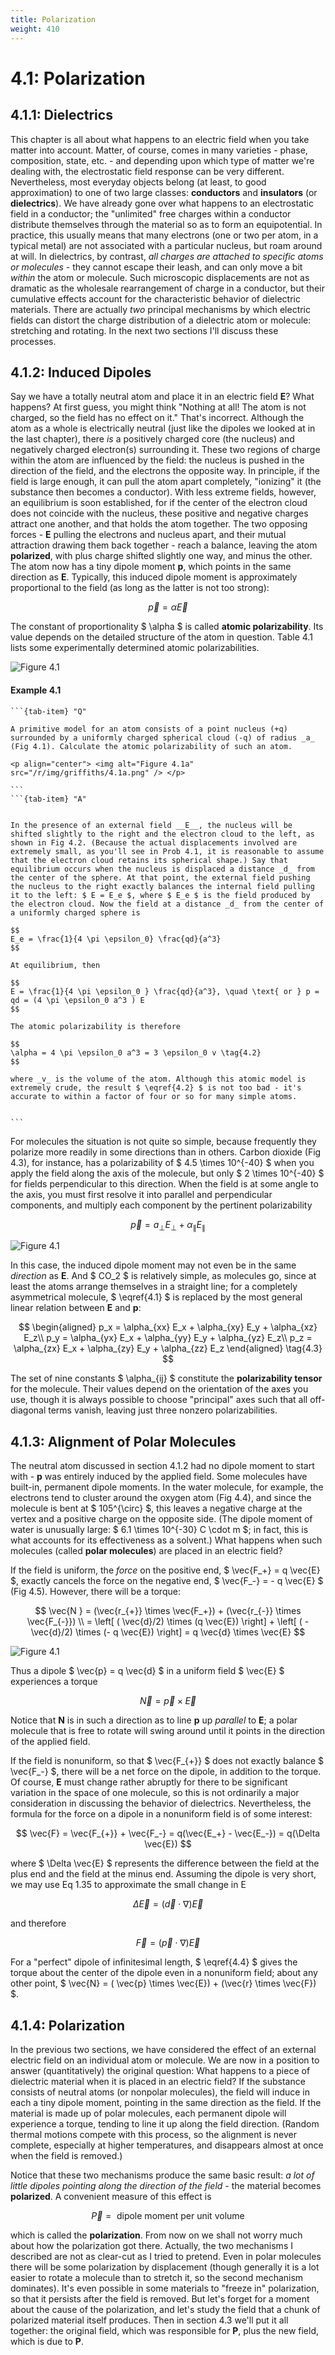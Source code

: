 ```yaml
---
title: Polarization
weight: 410
---
```


# 4.1: Polarization

## 4.1.1: Dielectrics

This chapter is all about what happens to an electric field when you take matter into account. Matter, of course, comes in many varieties - phase, composition, state, etc. - and depending upon which type of matter we're dealing with, the electrostatic field response can be very different. Nevertheless, most everyday objects belong (at least, to good approximation) to one of two large classes: __conductors__ and __insulators__ (or __dielectrics__). We have already gone over what happens to an electrostatic field in a conductor; the "unlimited" free charges within a conductor distribute themselves through the material so as to form an equipotential. In practice, this usually means that many electrons (one or two per atom, in a typical metal) are not associated with a particular nucleus, but roam around at will. In dielectrics, by contrast, _all charges are attached to specific atoms or molecules_ - they cannot escape their leash, and can only move a bit _within_ the atom or molecule. Such microscopic displacements are not as dramatic as the wholesale rearrangement of charge in a conductor, but their cumulative effects account for the characteristic behavior of dielectric materials. There are actually _two_ principal mechanisms by which electric fields can distort the charge distribution of a dielectric atom or molecule: stretching and rotating. In the next two sections I'll discuss these processes.

## 4.1.2: Induced Dipoles

Say we have a totally neutral atom and place it in an electric field __E__? What happens? At first guess, you might think "Nothing at all! The atom is not charged, so the field has no effect on it." That's incorrect. Although the atom as a whole is electrically neutral (just like the dipoles we looked at in the last chapter), there _is_ a positively charged core (the nucleus) and negatively charged electron(s) surrounding it. These two regions of charge within the atom are influenced by the field: the nucleus is pushed in the direction of the field, and the electrons the opposite way. In principle, if the field is large enough, it can pull the atom apart completely, "ionizing" it (the substance then becomes a conductor). With less extreme fields, however, an equilibrium is soon established, for if the center of the electron cloud does not coincide with the nucleus, these positive and negative charges attract one another, and that holds the atom together. The two opposing forces - __E__ pulling the electrons and nucleus apart, and their mutual attraction drawing them back together - reach a balance, leaving the atom __polarized__, with plus charge shifted slightly one way, and minus the other. The atom now has a tiny dipole moment __p__, which points in the same direction as __E__. Typically, this induced dipole moment is approximately proportional to the field (as long as the latter is not too strong):

$$
\vec{p} = \alpha \vec{E} \tag{4.1}
$$

The constant of proportionality $ \alpha $ is called __atomic polarizability__. Its value depends on the detailed structure of the atom in question. Table 4.1 lists some experimentally determined atomic polarizabilities.

![Figure 4.1](../img/4.1.png)

#### Example 4.1

````{tab-set}
```{tab-item} "Q"

A primitive model for an atom consists of a point nucleus (+q) surrounded by a uniformly charged spherical cloud (-q) of radius _a_ (Fig 4.1). Calculate the atomic polarizability of such an atom.

<p align="center"> <img alt="Figure 4.1a" src="/r/img/griffiths/4.1a.png" /> </p>

```
```{tab-item} "A"


In the presence of an external field __E__, the nucleus will be shifted slightly to the right and the electron cloud to the left, as shown in Fig 4.2. (Because the actual displacements involved are extremely small, as you'll see in Prob 4.1, it is reasonable to assume that the electron cloud retains its spherical shape.) Say that equilibrium occurs when the nucleus is displaced a distance _d_ from the center of the sphere. At that point, the external field pushing the nucleus to the right exactly balances the internal field pulling it to the left: $ E = E_e $, where $ E_e $ is the field produced by the electron cloud. Now the field at a distance _d_ from the center of a uniformly charged sphere is

$$
E_e = \frac{1}{4 \pi \epsilon_0} \frac{qd}{a^3} 
$$

At equilibrium, then

$$
E = \frac{1}{4 \pi \epsilon_0 } \frac{qd}{a^3}, \quad \text{ or } p = qd = (4 \pi \epsilon_0 a^3 ) E 
$$

The atomic polarizability is therefore

$$
\alpha = 4 \pi \epsilon_0 a^3 = 3 \epsilon_0 v \tag{4.2}
$$

where _v_ is the volume of the atom. Although this atomic model is extremely crude, the result $ \eqref{4.2} $ is not too bad - it's accurate to within a factor of four or so for many simple atoms.


```
````


For molecules the situation is not quite so simple, because frequently they polarize more readily in some directions than in others. Carbon dioxide (Fig 4.3), for instance, has a polarizability of $ 4.5 \times 10^{-40} $ when you apply the field along the axis of the molecule, but only $ 2 \times 10^{-40} $ for fields perpendicular to this direction. When the field is at some angle to the axis, you must first resolve it into parallel and perpendicular components, and multiply each component by the pertinent polarizability

$$
\vec{p} = a_{\perp} E_{\perp} + \alpha_{\parallel} E_{\parallel} 
$$

![Figure 4.1](../img/4.1.png)

In this case, the induced dipole moment may not even be in the same _direction_ as __E__. And $ CO_2 $ is relatively simple, as molecules go, since at least the atoms arrange themselves in a straight line; for a completely asymmetrical molecule, $ \eqref{4.1} $ is replaced by the most general linear relation between __E__ and __p__:

$$
 \begin{aligned}
 p_x = \alpha_{xx} E_x + \alpha_{xy} E_y + \alpha_{xz} E_z\\
 p_y = \alpha_{yx} E_x + \alpha_{yy} E_y + \alpha_{yz} E_z\\
 p_z = \alpha_{zx} E_x + \alpha_{zy} E_y + \alpha_{zz} E_z
 \end{aligned}
 \tag{4.3}
 $$
 
 The set of nine constants $ \alpha_{ij} $ constitute the __polarizability tensor__ for the molecule. Their values depend on the orientation of the axes you use, though it is always possible to choose "principal" axes such that all off-diagonal terms vanish, leaving just three nonzero polarizabilities.

## 4.1.3: Alignment of Polar Molecules

The neutral atom discussed in section 4.1.2 had no dipole moment to start with - __p__ was entirely induced by the applied field. Some molecules have built-in, permanent dipole moments. In the water molecule, for example, the electrons tend to cluster around the oxygen atom (Fig 4.4), and since the molecule is bent at $ 105^{\circ} $, this leaves a negative charge at the vertex and a positive charge on the opposite side. (The dipole moment of water is unusually large: $ 6.1 \times 10^{-30} C \cdot m $; in fact, this is what accounts for its effectiveness as a solvent.) What happens when such molecules (called __polar molecules__) are placed in an electric field?

If the field is uniform, the _force_ on the positive end, $ \vec{F_+} = q \vec{E} $, exactly cancels the force on the negative end, $ \vec{F_-} = - q \vec{E} $ (Fig 4.5). However, there will be a torque:

$$
\vec{N } = (\vec{r_{+}} \times \vec{F_+}) + (\vec{r_{-}} \times \vec{F_{-}}) \\
= \left[ ( \vec{d}/2) \times (q \vec{E}) \right] + \left[ ( -\vec{d}/2) \times (- q \vec{E}) \right] = q \vec{d} \times \vec{E}
$$
 

![Figure 4.1](../img/4.1.png)

Thus a dipole $ \vec{p} = q \vec{d} $ in a uniform field $ \vec{E} $ experiences a torque

$$
\vec{N} = \vec{p} \times \vec{E} \tag{4.4}
$$


Notice that __N__ is in such a direction as to line __p__ up _parallel_ to __E__; a polar molecule that is free to rotate will swing around until it points in the direction of the applied field.

If the field is nonuniform, so that $ \vec{F_{+}} $ does not exactly balance $ \vec{F_-} $, there will be a net force on the dipole, in addition to the torque. Of course, __E__ must change rather abruptly for there to be significant variation in the space of one molecule, so this is not ordinarily a major consideration in discussing the behavior of dielectrics. Nevertheless, the formula for the force on a dipole in a nonuniform field is of some interest:

$$
\vec{F} =  \vec{F_{+}} + \vec{F_-} = q(\vec{E_+} - \vec{E_-}) = q(\Delta \vec{E})
$$

where $ \Delta \vec{E} $ represents the difference between the field at the plus end and the field at the minus end. Assuming the dipole is very short, we may use Eq 1.35 to approximate the small change in E

$$
\Delta \vec{E} = (\vec{d} \cdot \nabla  ) \vec{E}
$$

and therefore

$$
\vec{F} = ( \vec{p} \cdot \nabla ) \vec{E} \tag{4.5}
$$

For a "perfect" dipole of infinitesimal length, $ \eqref{4.4} $ gives the torque about the center of the dipole even in a nonuniform field; about any other point, $ \vec{N} = ( \vec{p} \times \vec{E}) + (\vec{r} \times \vec{F}) $.

## 4.1.4: Polarization

In the previous two sections, we have considered the effect of an external electric field on an individual atom or molecule. We are now in a position to answer (quantitatively) the original question: What happens to a piece of dielectric material when it is placed in an electric field? If the substance consists of neutral atoms (or nonpolar molecules), the field will induce in each a tiny dipole moment, pointing in the same direction as the field. If the material is made up of polar molecules, each permanent dipole will experience a torque, tending to line it up along the field direction. (Random thermal motions compete with this process, so the alignment is never complete, especially at higher temperatures, and disappears almost at once when the field is removed.)

Notice that these two mechanisms produce the same basic result: _a lot of little dipoles pointing along the direction of the field_ - the material becomes __polarized__. A convenient measure of this effect is

$$
\vec{P} = \text{ dipole moment per unit volume }
$$

which is called the __polarization__. From now on we shall not worry much about how the polarization got there. Actually, the two mechanisms I described are not as clear-cut as I tried to pretend. Even in polar molecules there will be some polarization by displacement (though generally it is a lot easier to rotate a molecule than to stretch it, so the second mechanism dominates). It's even possible in some materials to "freeze in" polarization, so that it persists after the field is removed. But let's forget for a moment about the cause of the polarization, and let's study the field that a chunk of polarized material itself produces. Then in section 4.3 we'll put it all together: the original field, which was responsible for __P__, plus the new field, which is due to __P__.